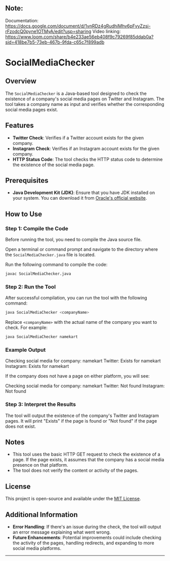 ## Note: 
Documentation: https://docs.google.com/document/d/1vnRDz4gRudhiMhv6pFvyZzsi-rFzodcQ0pyne1OTMyA/edit?usp=sharing
Video linking: https://www.loom.com/share/b4e233ae56eb408f9c79269f85ddab0a?sid=418be7b5-73eb-467b-9fda-c65c7f899adb

# SocialMediaChecker

## Overview
The `SocialMediaChecker` is a Java-based tool designed to check the existence of a company's social media pages on Twitter and Instagram. The tool takes a company name as input and verifies whether the corresponding social media pages exist.

## Features
- **Twitter Check**: Verifies if a Twitter account exists for the given company.
- **Instagram Check**: Verifies if an Instagram account exists for the given company.
- **HTTP Status Code**: The tool checks the HTTP status code to determine the existence of the social media page.

## Prerequisites
- **Java Development Kit (JDK)**: Ensure that you have JDK installed on your system. You can download it from [Oracle's official website](https://www.oracle.com/java/technologies/javase-downloads.html).

## How to Use

### Step 1: Compile the Code
Before running the tool, you need to compile the Java source file.

Open a terminal or command prompt and navigate to the directory where the `SocialMediaChecker.java` file is located.

Run the following command to compile the code:
```bash
javac SocialMediaChecker.java
```

### Step 2: Run the Tool
After successful compilation, you can run the tool with the following command:

```bash
java SocialMediaChecker <companyName>
```

Replace `<companyName>` with the actual name of the company you want to check. For example:

```bash
java SocialMediaChecker namekart
```

### Example Output

Checking social media for company: namekart
Twitter: Exists for namekart
Instagram: Exists for namekart

If the company does not have a page on either platform, you will see:

Checking social media for company: namekart
Twitter: Not found
Instagram: Not found


### Step 3: Interpret the Results
The tool will output the existence of the company's Twitter and Instagram pages. It will print "Exists" if the page is found or "Not found" if the page does not exist.

## Notes
- This tool uses the basic HTTP GET request to check the existence of a page. If the page exists, it assumes that the company has a social media presence on that platform.
- The tool does not verify the content or activity of the pages.
  
## License
This project is open-source and available under the [MIT License](LICENSE).


## Additional Information
- **Error Handling**: If there's an issue during the check, the tool will output an error message explaining what went wrong.
- **Future Enhancements**: Potential improvements could include checking the activity of the pages, handling redirects, and expanding to more social media platforms.

---
